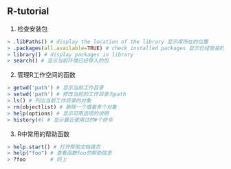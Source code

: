 ## R-tutorial

1. 检查安装包
```R
> .libPaths() # display the location of the library 显示库所在的位置
> .packages(all.available=TRUE) # check installed packages 显示已经安装的包
> library() # display packages in library
> search() # 显示当前环境已经导入的包
```

2. 管理R工作空间的函数
```r
> getwd('path') # 显示当前工作目录
> setwd('path') # 修改当前的工作目录为path
> ls() # 列出当前工作目录的对象
> rm(objectlist) # 删除一个或者多个对象
> help(options) # 显示可用选项的说明
> history(#) # 显示最近使用过的#个命令
```
3. R中常用的帮助函数
```r
> help.start() # 打开帮助文档首页
> help("foo") # 查看函数foo的帮助信息
> ?foo        # 同上
```

